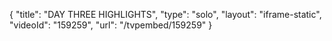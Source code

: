 {
    "title": "DAY THREE HIGHLIGHTS",
    "type": "solo",
    "layout": "iframe-static",
    "videoId": "159259",
    "url": "\/tvpembed\/159259"
}
